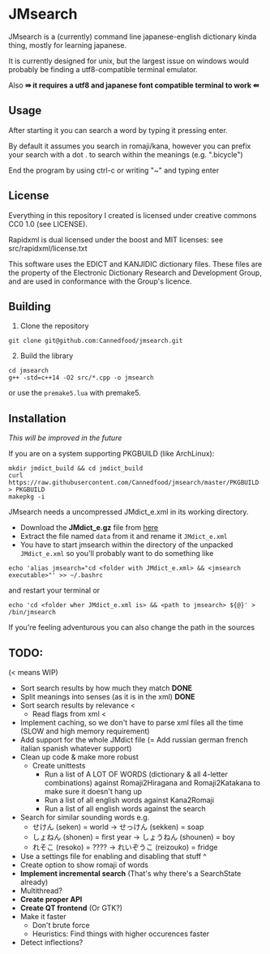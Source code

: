 # JMsearch

JMsearch is a (currently) command line japanese-english dictionary kinda thing, mostly for learning japanese.

It is currently designed for unix, but the largest issue on windows would probably be finding a utf8-compatible terminal emulator.

Also **⇛ it requires a utf8 and japanese font compatible terminal to work ⇚**

## Usage

After starting it you can search a word by typing it pressing enter.

By default it assumes you search in romaji/kana, however you can prefix your search with a dot . to search within the meanings (e.g. ".bicycle")

End the program by using ctrl-c or writing "~" and typing enter

## License
Everything in this repository I created is licensed under creative commons CC0 1.0 (see LICENSE).

Rapidxml is dual licensed under the boost and MIT licenses: see src/rapidxml/license.txt

This software uses the EDICT and KANJIDIC dictionary files. These files are the property of the Electronic Dictionary Research and Development Group, and are used in conformance with the Group's licence.

## Building

1. Clone the repository
```
git clone git@github.com:Cannedfood/jmsearch.git
```

2. Build the library
```
cd jmsearch
g++ -std=c++14 -O2 src/*.cpp -o jmsearch
```
or use the `premake5.lua` with premake5.

## Installation
*This will be improved in the future*

If you are on a system supporting PKGBUILD (like ArchLinux):
```
mkdir jmdict_build && cd jmdict_build
curl https://raw.githubusercontent.com/Cannedfood/jmsearch/master/PKGBUILD > PKGBUILD
makepkg -i
```

JMsearch needs a uncompressed JMdict_e.xml in its working directory.
- Download the **JMdict_e.gz** file from [here](http://www.edrdg.org/jmdict/edict_doc.html)
- Extract the file named `data` from it and rename it `JMdict_e.xml`
- You have to start jmsearch within the directory of the unpacked `JMdict_e.xml` so you'll probably want to do something like
```
echo 'alias jmsearch="cd <folder with JMdict_e.xml> && <jmsearch executable>"' >> ~/.bashrc
```
and restart your terminal or
```
echo 'cd <folder wher JMdict_e.xml is> && <path to jmsearch> ${@}' > /bin/jmsearch
```
If you're feeling adventurous you can also change the path in the sources

## TODO:
(< means WIP)
- Sort search results by how much they match **DONE**
- Split meanings into senses (as it is in the xml) **DONE**
- Sort search results by relevance <
	- Read flags from xml <
- Implement caching, so we don't have to parse xml files all the time (SLOW and high memory requirement)
- Add support for the whole JMdict file (= Add russian german french italian spanish whatever support)
- Clean up code & make more robust
	- Create unittests
		- Run a list of A LOT OF WORDS (dictionary & all 4-letter combinations) against Romaji2Hiragana and Romaji2Katakana to make sure it doesn't hang up
		- Run a list of all english words against Kana2Romaji
		- Run a list of all english words against the search
- Search for similar sounding words e.g.
	- せけん (seken) = world -> せっけん (sekken) = soap
	- しょねん (shonen) = first year -> しょうねん (shounen) = boy
	- れそこ (resoko) = ???? -> れいぞうこ (reizouko) = fridge
- Use a settings file for enabling and disabling that stuff ^
- Create option to show romaji of words
- **Implement incremental search** (That's why there's a SearchState already)
- Multithread?
- **Create proper API**
- **Create QT frontend** (Or GTK?)
- Make it faster
	- Don't brute force
	- Heuristics: Find things with higher occurences faster
- Detect inflections?

